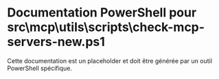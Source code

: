 # Documentation PowerShell pour src\mcp\utils\scripts\check-mcp-servers-new.ps1

Cette documentation est un placeholder et doit être générée par un outil PowerShell spécifique.
